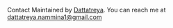 Contact
Maintained by [Dattatreya](https://github.com/dattatreyanammina1). You can reach me at dattatreya.nammina1@gmail.com
